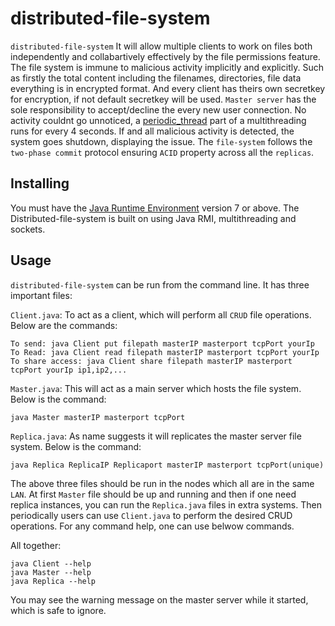 distributed-file-system
===============

`distributed-file-system` It will allow multiple clients to work on files both independently and collabartively effectively by the file permissions feature. The file system is immune to malicious activity implicitly and explicitly. Such as firstly the total content including the filenames, directories, file data everything is in encrypted format. And every client has theirs own secretkey for encryption, if not default secretkey will be used. `Master server` has the sole responsibility to accept/decline the every new user connection. No activity couldnt go unnoticed, a [periodic_thread](https://docs.oracle.com/javase/6/docs/api/java/util/concurrent/ScheduledExecutorService.html) part of a multithreading runs for every 4 seconds. If and all malicious activity is detected, the system goes shutdown, displaying the issue. The `file-system` follows the `two-phase commit` protocol ensuring `ACID` property across all the `replicas`. 

Installing
----------

You must have the [Java Runtime Environment](http://java.com/en/download/manual.jsp) version 7 or above. 
The Distributed-file-system is built on using Java RMI, multithreading and sockets.

Usage
-----

`distributed-file-system` can be run from the command line. It has three important files:

`Client.java`: To act as a client, which will perform all `CRUD` file operations. Below are the commands:

```
To send: java Client put filepath masterIP masterport tcpPort yourIp
To Read: java Client read filepath masterIP masterport tcpPort yourIp
To share access: java Client share filepath masterIP masterport tcpPort yourIp ip1,ip2,...
```

`Master.java`: This will act as a main server which hosts the file system. Below is the command:
```
java Master masterIP masterport tcpPort
```

`Replica.java`: As name suggests it will replicates the master server file system. Below is the command:
```
java Replica ReplicaIP Replicaport masterIP masterport tcpPort(unique)
```

The above three files should be run in the nodes which all are in the same `LAN`. At first `Master` file should be up and running and then if one need replica instances, you can run the `Replica.java` files in extra systems. Then periodically users can use `Client.java` to perform the desired CRUD operations. For any command help, one can use belwow commands.
  
All together:
```
java Client --help
java Master --help
java Replica --help
```

You may see the warning message on the master server while it started, which is safe to ignore.
